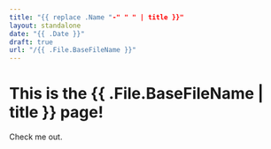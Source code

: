 ```yaml
---
title: "{{ replace .Name "-" " " | title }}"
layout: standalone
date: "{{ .Date }}"
draft: true
url: "/{{ .File.BaseFileName }}"
---
```


# This is the {{ .File.BaseFileName | title }} page!

Check me out.
